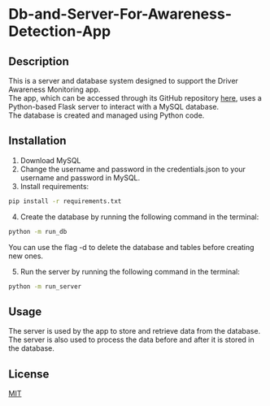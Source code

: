 # Db-and-Server-For-Awareness-Detection-App
## Description
This is a server and database system designed to support the Driver Awareness Monitoring app.</br>
The app, which can be accessed through its GitHub repository [here](https://github.com/Ella475/Driver-Awareness-Monitoring), uses a Python-based Flask server to interact with a MySQL database.</br>
The database is created and managed using Python code.

## Installation
1. Download MySQL 
2. Change the username and password in the credentials.json to your username and password in MySQL.
3. Install requirements:
```bash
pip install -r requirements.txt
```
4. Create the database by running the following command in the terminal:
```bash
python -m run_db
```
You can use the flag -d to delete the database and tables before creating new ones.

5. Run the server by running the following command in the terminal:
```bash
python -m run_server
```
## Usage
The server is used by the app to store and retrieve data from the database. 
The server is also used to process the data before and after it is stored in the database.

## License
[MIT](https://choosealicense.com/licenses/mit/)



